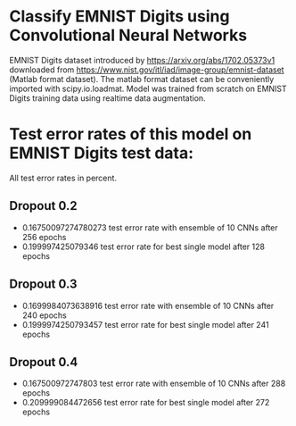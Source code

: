 # Classify EMNIST Digits using Convolutional Neural Networks
EMNIST Digits dataset introduced by https://arxiv.org/abs/1702.05373v1 downloaded from https://www.nist.gov/itl/iad/image-group/emnist-dataset (Matlab format dataset). The matlab format dataset can be conveniently imported with scipy.io.loadmat.
Model was trained from scratch on EMNIST Digits training data using realtime data augmentation. 

# Test error rates of this model on EMNIST Digits test data:
All test error rates in percent.
## Dropout 0.2
* 0.16750097274780273 test error rate with ensemble of 10 CNNs after 256 epochs
* 0.199997425079346 test error rate for best single model after 128 epochs

## Dropout 0.3
* 0.1699984073638916 test error rate with ensemble of 10 CNNs after 240 epochs
* 0.1999974250793457 test error rate for best single model after 241 epochs

## Dropout 0.4
* 0.167500972747803 test error rate with ensemble of 10 CNNs after 288 epochs
* 0.209999084472656 test error rate for best single model after 272 epochs

